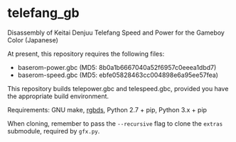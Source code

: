 # telefang_gb
Disassembly of Keitai Denjuu Telefang Speed and Power for the Gameboy Color (Japanese)

At present, this repository requires the following files:
* baserom-power.gbc (MD5: 8b0a1b6667040a52f6957c0eeea1dbd7)
* baserom-speed.gbc (MD5: ebfe05828463cc004898e6a95ee57fea)

This repository builds telepower.gbc and telespeed.gbc, provided you have the appropriate build environment.

Requirements: GNU make, [rgbds](http://github.com/bentley/rgbds), Python 2.7 + pip, Python 3.x + pip

When cloning, remember to pass the `--recursive` flag to clone the `extras` submodule, required by `gfx.py`.
